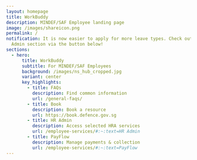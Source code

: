 ```yaml
---
layout: homepage
title: WorkBuddy
description: MINDEF/SAF Employee landing page
image: /images/shareicon.png
permalink: /
notification: It is now easier to apply for more leave types. Check out the HR
  Admin section via the button below!
sections:
  - hero:
      title: WorkBuddy
      subtitle: For MINDEF/SAF Employees
      background: /images/ns_hub_cropped.jpg
      variant: center
      key_highlights:
        - title: FAQs
          description: Find common information
          url: /general-faqs/
        - title: Book
          description: Book a resource
          url: https://book.defence.gov.sg
        - title: HR Admin
          description: Access selected HRA services
          url: /employee-services/#:~:text=HR Admin
        - title: PayFlow
          description: Manage payments & collection
          url: /employee-services/#:~:text=PayFlow
---
```

